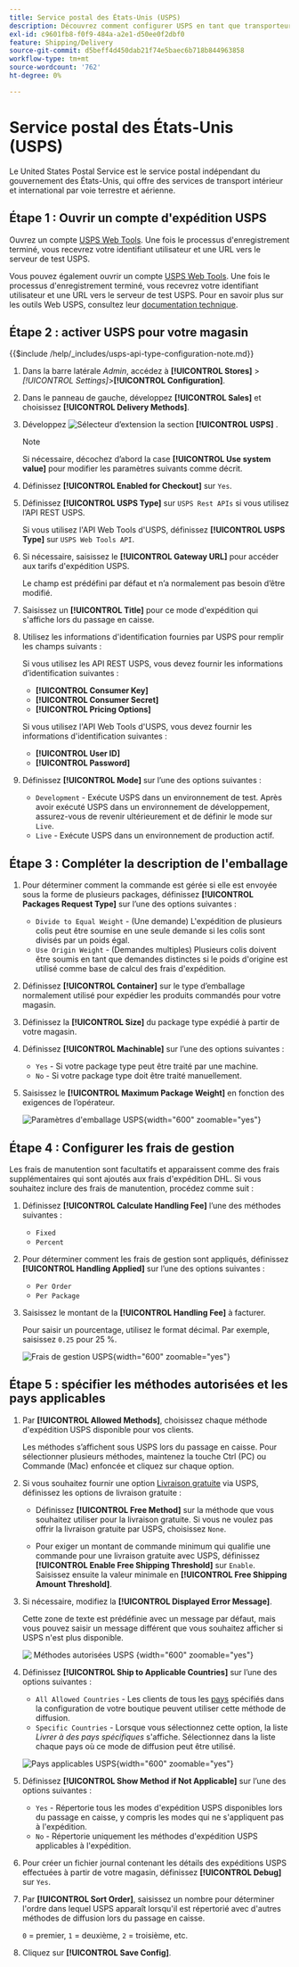 ```yaml
---
title: Service postal des États-Unis (USPS)
description: Découvrez comment configurer USPS en tant que transporteur pour votre boutique.
exl-id: c9601fb8-f0f9-484a-a2e1-d50ee0f2dbf0
feature: Shipping/Delivery
source-git-commit: d5beff4d450dab21f74e5baec6b718b844963858
workflow-type: tm+mt
source-wordcount: '762'
ht-degree: 0%

---
```


# Service postal des États-Unis (USPS)

Le United States Postal Service est le service postal indépendant du gouvernement des États-Unis, qui offre des services de transport intérieur et international par voie terrestre et aérienne.

## Étape 1 : Ouvrir un compte d&#39;expédition USPS

Ouvrez un compte [USPS Web Tools][1]. Une fois le processus d&#39;enregistrement terminé, vous recevrez votre identifiant utilisateur et une URL vers le serveur de test USPS.

Vous pouvez également ouvrir un compte [USPS Web Tools][1]. Une fois le processus d&#39;enregistrement terminé, vous recevrez votre identifiant utilisateur et une URL vers le serveur de test USPS. Pour en savoir plus sur les outils Web USPS, consultez leur [documentation technique][2].

## Étape 2 : activer USPS pour votre magasin

{{$include /help/_includes/usps-api-type-configuration-note.md}}

1. Dans la barre latérale _Admin_, accédez à **[!UICONTROL Stores]** > _[!UICONTROL Settings]_>**[!UICONTROL Configuration]**.

1. Dans le panneau de gauche, développez **[!UICONTROL Sales]** et choisissez **[!UICONTROL Delivery Methods]**.

1. Développez ![Sélecteur d’extension](../assets/icon-display-expand.png) la section **[!UICONTROL USPS]** .

   >[!NOTE]
   >
   >Si nécessaire, décochez d’abord la case **[!UICONTROL Use system value]** pour modifier les paramètres suivants comme décrit.

1. Définissez **[!UICONTROL Enabled for Checkout]** sur `Yes`.

1. Définissez **[!UICONTROL USPS Type]** sur `USPS Rest APIs` si vous utilisez l’API REST USPS.

   Si vous utilisez l&#39;API Web Tools d&#39;USPS, définissez **[!UICONTROL USPS Type]** sur `USPS Web Tools API`.

1. Si nécessaire, saisissez le **[!UICONTROL Gateway URL]** pour accéder aux tarifs d&#39;expédition USPS.

   Le champ est prédéfini par défaut et n’a normalement pas besoin d’être modifié.

1. Saisissez un **[!UICONTROL Title]** pour ce mode d&#39;expédition qui s&#39;affiche lors du passage en caisse.

1. Utilisez les informations d&#39;identification fournies par USPS pour remplir les champs suivants :

   Si vous utilisez les API REST USPS, vous devez fournir les informations d’identification suivantes :

   - **[!UICONTROL Consumer Key]**
   - **[!UICONTROL Consumer Secret]**
   - **[!UICONTROL Pricing Options]**

   Si vous utilisez l&#39;API Web Tools d&#39;USPS, vous devez fournir les informations d&#39;identification suivantes :

   - **[!UICONTROL User ID]**
   - **[!UICONTROL Password]**

1. Définissez **[!UICONTROL Mode]** sur l’une des options suivantes :

   - `Development` - Exécute USPS dans un environnement de test. Après avoir exécuté USPS dans un environnement de développement, assurez-vous de revenir ultérieurement et de définir le mode sur `Live`.
   - `Live` - Exécute USPS dans un environnement de production actif.

## Étape 3 : Compléter la description de l&#39;emballage

1. Pour déterminer comment la commande est gérée si elle est envoyée sous la forme de plusieurs packages, définissez **[!UICONTROL Packages Request Type]** sur l’une des options suivantes :

   - `Divide to Equal Weight` - (Une demande) L&#39;expédition de plusieurs colis peut être soumise en une seule demande si les colis sont divisés par un poids égal.
   - `Use Origin Weight` - (Demandes multiples) Plusieurs colis doivent être soumis en tant que demandes distinctes si le poids d&#39;origine est utilisé comme base de calcul des frais d&#39;expédition.

1. Définissez **[!UICONTROL Container]** sur le type d’emballage normalement utilisé pour expédier les produits commandés pour votre magasin.

1. Définissez la **[!UICONTROL Size]** du package type expédié à partir de votre magasin.

1. Définissez **[!UICONTROL Machinable]** sur l’une des options suivantes :

   - `Yes` - Si votre package type peut être traité par une machine.
   - `No` - Si votre package type doit être traité manuellement.

1. Saisissez le **[!UICONTROL Maximum Package Weight]** en fonction des exigences de l’opérateur.

   ![Paramètres d&#39;emballage USPS](../configuration-reference/sales/assets/delivery-methods-usps-packaging.png){width="600" zoomable="yes"}

## Étape 4 : Configurer les frais de gestion

Les frais de manutention sont facultatifs et apparaissent comme des frais supplémentaires qui sont ajoutés aux frais d&#39;expédition DHL. Si vous souhaitez inclure des frais de manutention, procédez comme suit :

1. Définissez **[!UICONTROL Calculate Handling Fee]** l’une des méthodes suivantes :

   - `Fixed`
   - `Percent`

1. Pour déterminer comment les frais de gestion sont appliqués, définissez **[!UICONTROL Handling Applied]** sur l’une des options suivantes :

   - `Per Order`
   - `Per Package`

1. Saisissez le montant de la **[!UICONTROL Handling Fee]** à facturer.

   Pour saisir un pourcentage, utilisez le format décimal. Par exemple, saisissez `0.25` pour 25 %.

   ![Frais de gestion USPS](../configuration-reference/sales/assets/delivery-methods-usps-handling-fee.png){width="600" zoomable="yes"}

## Étape 5 : spécifier les méthodes autorisées et les pays applicables

1. Par **[!UICONTROL Allowed Methods]**, choisissez chaque méthode d&#39;expédition USPS disponible pour vos clients.

   Les méthodes s’affichent sous USPS lors du passage en caisse. Pour sélectionner plusieurs méthodes, maintenez la touche Ctrl (PC) ou Commande (Mac) enfoncée et cliquez sur chaque option.

1. Si vous souhaitez fournir une option [Livraison gratuite](shipping-free.md) via USPS, définissez les options de livraison gratuite :

   - Définissez **[!UICONTROL Free Method]** sur la méthode que vous souhaitez utiliser pour la livraison gratuite. Si vous ne voulez pas offrir la livraison gratuite par USPS, choisissez `None`.

   - Pour exiger un montant de commande minimum qui qualifie une commande pour une livraison gratuite avec USPS, définissez **[!UICONTROL Enable Free Shipping Threshold]** sur `Enable`. Saisissez ensuite la valeur minimale en **[!UICONTROL Free Shipping Amount Threshold]**.

1. Si nécessaire, modifiez la **[!UICONTROL Displayed Error Message]**.

   Cette zone de texte est prédéfinie avec un message par défaut, mais vous pouvez saisir un message différent que vous souhaitez afficher si USPS n&#39;est plus disponible.

   ![&#x200B; Méthodes autorisées USPS &#x200B;](../configuration-reference/sales/assets/delivery-methods-usps-allowed-methods.png){width="600" zoomable="yes"}

1. Définissez **[!UICONTROL Ship to Applicable Countries]** sur l’une des options suivantes :

   - `All Allowed Countries` - Les clients de tous les [pays](../getting-started/store-details.md#country-options) spécifiés dans la configuration de votre boutique peuvent utiliser cette méthode de diffusion.
   - `Specific Countries` - Lorsque vous sélectionnez cette option, la liste _Livrer à des pays spécifiques_ s&#39;affiche. Sélectionnez dans la liste chaque pays où ce mode de diffusion peut être utilisé.

   ![Pays applicables USPS](../configuration-reference/sales/assets/delivery-methods-usps-countries.png){width="600" zoomable="yes"}

1. Définissez **[!UICONTROL Show Method if Not Applicable]** sur l’une des options suivantes :

   - `Yes` - Répertorie tous les modes d&#39;expédition USPS disponibles lors du passage en caisse, y compris les modes qui ne s&#39;appliquent pas à l&#39;expédition.
   - `No` - Répertorie uniquement les méthodes d&#39;expédition USPS applicables à l&#39;expédition.

1. Pour créer un fichier journal contenant les détails des expéditions USPS effectuées à partir de votre magasin, définissez **[!UICONTROL Debug]** sur `Yes`.

1. Par **[!UICONTROL Sort Order]**, saisissez un nombre pour déterminer l&#39;ordre dans lequel USPS apparaît lorsqu&#39;il est répertorié avec d&#39;autres méthodes de diffusion lors du passage en caisse.

   `0` = premier, `1` = deuxième, `2` = troisième, etc.

1. Cliquez sur **[!UICONTROL Save Config]**.

[1]: https://secure.shippingapis.com/registration/
[2]: https://www.usps.com/business/web-tools-apis/welcome.htm
